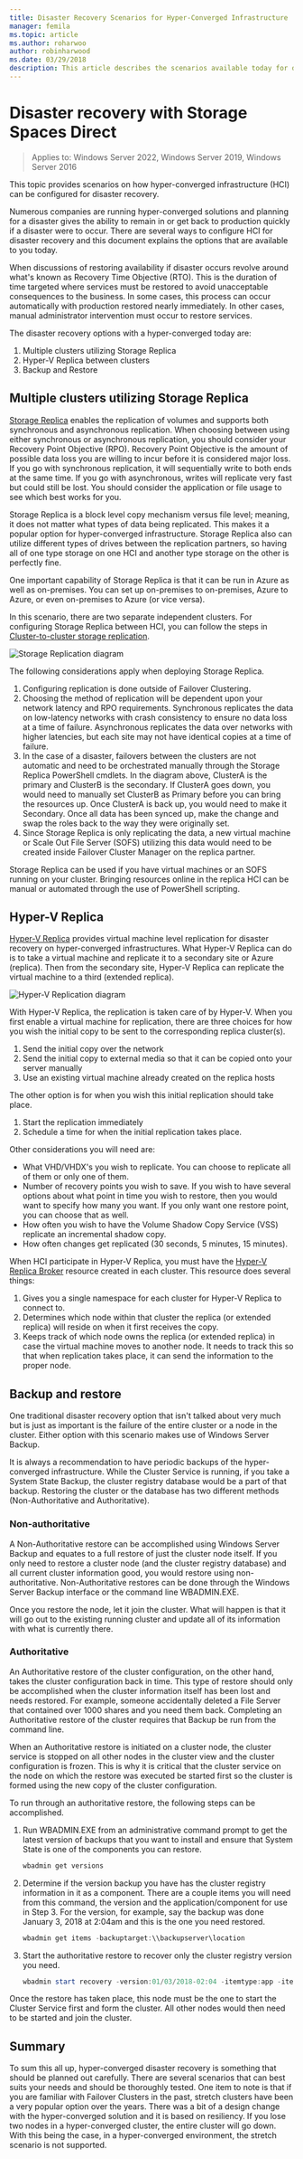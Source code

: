```yaml
---
title: Disaster Recovery Scenarios for Hyper-Converged Infrastructure
manager: femila
ms.topic: article
ms.author: roharwoo
author: robinharwood
ms.date: 03/29/2018
description: This article describes the scenarios available today for disaster recovery of Microsoft HCI (Storage Spaces Direct)
---
```

# Disaster recovery with Storage Spaces Direct

>Applies to: Windows Server 2022, Windows Server 2019, Windows Server 2016

This topic provides scenarios on how hyper-converged infrastructure (HCI) can be configured for disaster recovery.

Numerous companies are running hyper-converged solutions and planning for a disaster gives the ability to remain in or get back to production quickly if a disaster were to occur. There are several ways to configure HCI for disaster recovery and this document explains the options that are available to you today.

When discussions of restoring availability if disaster occurs revolve around what's known as Recovery Time Objective (RTO). This is the duration of time targeted where services must be restored to avoid unacceptable consequences to the business. In some cases, this process can occur automatically with production restored nearly immediately. In other cases, manual administrator intervention must occur to restore services.

The disaster recovery options with a hyper-converged today are:

1. Multiple clusters utilizing Storage Replica
2. Hyper-V Replica between clusters
3. Backup and Restore

## Multiple clusters utilizing Storage Replica

[Storage Replica](../storage-replica/storage-replica-overview.md) enables the replication of volumes and supports both synchronous and asynchronous replication. When choosing between using either synchronous or asynchronous replication, you should consider your Recovery Point Objective (RPO). Recovery Point Objective is the amount of possible data loss you are willing to incur before it is considered major loss. If you go with synchronous replication, it will sequentially write to both ends at the same time. If you go with asynchronous, writes will replicate very fast but could still be lost. You should consider the application or file usage to see which best works for you.

Storage Replica is a block level copy mechanism versus file level; meaning, it does not matter what types of data being replicated. This makes it a popular option for hyper-converged infrastructure. Storage Replica also can utilize different types of drives between the replication partners, so having all of one type storage on one HCI and another type storage on the other is perfectly fine.

One important capability of Storage Replica is that it can be run in Azure as well as on-premises. You can set up on-premises to on-premises, Azure to Azure, or even on-premises to Azure (or vice versa).

In this scenario, there are two separate independent clusters. For configuring Storage Replica between HCI, you can follow the steps in [Cluster-to-cluster storage replication](../storage-replica/cluster-to-cluster-storage-replication.md).

![Storage Replication diagram](media/storage-spaces-direct-disaster-recovery/Disaster-Recovery-Figure1.png)

The following considerations apply when deploying Storage Replica.

1.    Configuring replication is done outside of Failover Clustering.
2.    Choosing the method of replication will be dependent upon your network latency and RPO requirements. Synchronous replicates the data on low-latency networks with crash consistency to ensure no data loss at a time of failure. Asynchronous replicates the data over networks with higher latencies, but each site may not have identical copies at a time of failure.
3.    In the case of a disaster, failovers between the clusters are not automatic and need to be orchestrated manually through the Storage Replica PowerShell cmdlets. In the diagram above, ClusterA is the primary and ClusterB is the secondary. If ClusterA goes down, you would need to manually set ClusterB as Primary before you can bring the resources up. Once ClusterA is back up, you would need to make it Secondary. Once all data has been synced up, make the change and swap the roles back to the way they were originally set.
4.    Since Storage Replica is only replicating the data, a new virtual machine or Scale Out File Server (SOFS) utilizing this data would need to be created inside Failover Cluster Manager on the replica partner.

Storage Replica can be used if you have virtual machines or an SOFS running on your cluster. Bringing resources online in the replica HCI can be manual or automated through the use of PowerShell scripting.

## Hyper-V Replica

[Hyper-V Replica](../../virtualization/hyper-v/manage/set-up-hyper-v-replica.md) provides virtual machine level replication for disaster recovery on hyper-converged infrastructures. What Hyper-V Replica can do is to take a virtual machine and replicate it to a secondary site or Azure (replica). Then from the secondary site, Hyper-V Replica can replicate the virtual machine to a third (extended replica).

![Hyper-V Replication diagram](media/storage-spaces-direct-disaster-recovery/Disaster-Recovery-Figure2.png)

With Hyper-V Replica, the replication is taken care of by Hyper-V. When you first enable a virtual machine for replication, there are three choices for how you wish the initial copy to be sent to the corresponding replica cluster(s).

1.    Send the initial copy over the network
2.    Send the initial copy to external media so that it can be copied onto your server manually
3.    Use an existing virtual machine already created on the replica hosts

The other option is for when you wish this initial replication should take place.

1.    Start the replication immediately
2.    Schedule a time for when the initial replication takes place.

Other considerations you will need are:

- What VHD/VHDX's you wish to replicate. You can choose to replicate all of them or only one of them.
- Number of recovery points you wish to save. If you wish to have several options about what point in time you wish to restore, then you would want to specify how many you want. If you only want one restore point, you can choose that as well.
- How often you wish to have the Volume Shadow Copy Service (VSS) replicate an incremental shadow copy.
- How often changes get replicated (30 seconds, 5 minutes, 15 minutes).

When HCI participate in Hyper-V Replica, you must have the [Hyper-V Replica Broker](https://techcommunity.microsoft.com/t5/virtualization/bg-p/Virtualization) resource created in each cluster. This resource does several things:

1.    Gives you a single namespace for each cluster for Hyper-V Replica to connect to.
2.    Determines which node within that cluster the replica (or extended replica) will reside on when it first receives the copy.
3.    Keeps track of which node owns the replica (or extended replica) in case the virtual machine moves to another node. It needs to track this so that when replication takes place, it can send the information to the proper node.

## Backup and restore

One traditional disaster recovery option that isn't talked about very much but is just as important is the failure of the entire cluster or a node in the cluster. Either option with this scenario makes use of Windows Server Backup.

It is always a recommendation to have periodic backups of the hyper-converged infrastructure. While the Cluster Service is running, if you take a System State Backup, the cluster registry database would be a part of that backup. Restoring the cluster or the database has two different methods (Non-Authoritative and Authoritative).

### Non-authoritative

A Non-Authoritative restore can be accomplished using Windows Server Backup and equates to a full restore of just the cluster node itself. If you only need to restore a cluster node (and the cluster registry database) and all current cluster information good, you would restore using non-authoritative. Non-Authoritative restores can be done through the Windows Server Backup interface or the command line WBADMIN.EXE.

Once you restore the node, let it join the cluster. What will happen is that it will go out to the existing running cluster and update all of its information with what is currently there.

### Authoritative

An Authoritative restore of the cluster configuration, on the other hand, takes the cluster configuration back in time. This type of restore should only be accomplished when the cluster information itself has been lost and needs restored. For example, someone accidentally deleted a File Server that contained over 1000 shares and you need them back. Completing an Authoritative restore of the cluster requires that Backup be run from the command line.

When an Authoritative restore is initiated on a cluster node, the cluster service is stopped on all other nodes in the cluster view and the cluster configuration is frozen. This is why it is critical that the cluster service on the node on which the restore was executed be started first so the cluster is formed using the new copy of the cluster configuration.

To run through an authoritative restore, the following steps can be accomplished.

1. Run WBADMIN.EXE from an administrative command prompt to get the latest version of backups that you want to install and ensure that System State is one of the components you can restore.

    ```powershell
    wbadmin get versions
    ```

2. Determine if the version backup you have has the cluster registry information in it as a component. There are a couple items you will need from this command, the version and the application/component for use in Step 3. For the version, for example, say the backup was done January 3, 2018 at 2:04am and this is the one you need restored.

    ```powershell
    wbadmin get items -backuptarget:\\backupserver\location
    ```

3. Start the authoritative restore to recover only the cluster registry version you need.

    ```powershell
    wbadmin start recovery -version:01/03/2018-02:04 -itemtype:app -items:cluster
    ```

Once the restore has taken place, this node must be the one to start the Cluster Service first and form the cluster. All other nodes would then need to be started and join the cluster.

## Summary

To sum this all up, hyper-converged disaster recovery is something that should be planned out carefully. There are several scenarios that can best suits your needs and should be thoroughly tested. One item to note is that if you are familiar with Failover Clusters in the past, stretch clusters have been a very popular option over the years. There was a bit of a design change with the hyper-converged solution and it is based on resiliency. If you lose two nodes in a hyper-converged cluster, the entire cluster will go down. With this being the case, in a hyper-converged environment, the stretch scenario is not supported.
